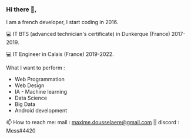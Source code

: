 ### Hi there 👋,

I am a french developer, I start coding in 2016.

💻 IT BTS (advanced technician's certificate) in Dunkerque (France) 2017-2019. 

💻 IT Engineer in Calais (France) 2019-2022. 

What I want to perform : 
  * Web Programmation
  * Web Design
  * IA - Machine learning
  * Data Science
  * Big Data
  * Android development


📫 How to reach me: mail : maxime.dousselaere@gmail.com || discord : Mess#4420
